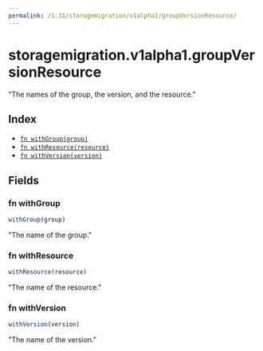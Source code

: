 ```yaml
---
permalink: /1.31/storagemigration/v1alpha1/groupVersionResource/
---
```


# storagemigration.v1alpha1.groupVersionResource

"The names of the group, the version, and the resource."

## Index

* [`fn withGroup(group)`](#fn-withgroup)
* [`fn withResource(resource)`](#fn-withresource)
* [`fn withVersion(version)`](#fn-withversion)

## Fields

### fn withGroup

```ts
withGroup(group)
```

"The name of the group."

### fn withResource

```ts
withResource(resource)
```

"The name of the resource."

### fn withVersion

```ts
withVersion(version)
```

"The name of the version."